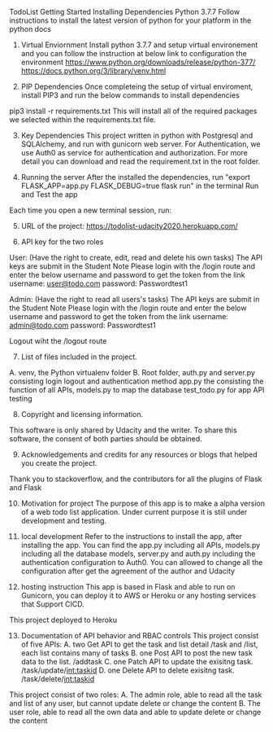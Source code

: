 TodoList
Getting Started
Installing Dependencies
Python 3.7.7
Follow instructions to install the latest version of python for your platform in the python docs

1. Virtual Enviornment
Install python 3.7.7 and setup virtual environement and you can follow the instruction at below link to configuration the environment
https://www.python.org/downloads/release/python-377/
https://docs.python.org/3/library/venv.html

2. PIP Dependencies
Once completeing the setup of virtual enviroment, install PIP3 and run the below commands to install dependencies

pip3 install -r requirements.txt
This will install all of the required packages we selected within the requirements.txt file.

3. Key Dependencies
This project written in python with Postgresql and SQLAlchemy, and run with gunicorn web server. For Authentication, we use Auth0 as service for authentication and authorization. For more detail you can download and read the requirement.txt in the root folder.

4. Running the server
After the installed the dependencies, run "export FLASK_APP=app.py FLASK_DEBUG=true flask run" in the terminal
Run and Test the app

Each time you open a new terminal session, run:

5. URL of the project:
https://todolist-udacity2020.herokuapp.com/

6. API key for the two roles

User:
(Have the right to create, edit, read and delete his own tasks)
The API keys are submit in the Student Note
Please login with the /login route and enter the below username and password to get the token from the link
username: user@todo.com
password: Passwordtest1

Admin:
(Have the right to read all users's tasks)
The API keys are submit in the Student Note
Please login with the /login route and enter the below username and password to get the token from the link
username: admin@todo.com
password: Passwordtest1

Logout wiht the /logout route

7. List of files included in the project.

A. venv, the Python virtualenv folder
B. Root folder, auth.py and server.py consisting login logout and authentication method
app.py the consisting the function of all APIs, models.py to map the database
test_todo.py for app API testing

8. Copyright and licensing information.

This software is only shared by Udacity and the writer. To share this software, the consent of both parties should be obtained.


9. Acknowledgements and credits for any resources or blogs that helped you create the project.

Thank you to stackoverflow, and the contributors for all the plugins of Flask and Flask

10. Motivation for project
The purpose of this app is to make a alpha version of a web todo list application. Under current purpose it is still under development and testing.


11. local development
Refer to the instructions to install the app, after installing the app. You can find the app.py including all APIs, models.py including all the database models, server.py and auth.py including the authentication configuration to Auth0. You can allowed to change all the configuration after get the agreement of the author and Udacity

12. hosting instruction
This app is based in Flask and able to run on Gunicorn, you can deploy it to AWS or Heroku or any hosting services that Support CICD.

This project deployed to Heroku

13. Documentation of API behavior and RBAC controls
This project consist of five APIs:
A. two Get API to get the task and list detail /task and /list, each list contains many of tasks
B. one Post API to post the new task data to the list. /addtask
C. one Patch API to update the exisitng task. /task/update/<int:taskid>
D. one Delete API to delete exisitng task. /task/delete/<int:taskid>

This project consist of two roles:
A. The admin role, able to read all the task and list of any user, but cannot update delete or change the content
B. The user role, able to read all the own data and able to update delete or change the content
